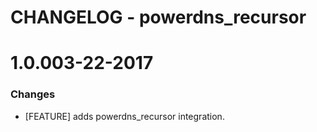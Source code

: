 # CHANGELOG - powerdns_recursor

1.0.003-22-2017
==================

### Changes

* [FEATURE] adds powerdns_recursor integration.
